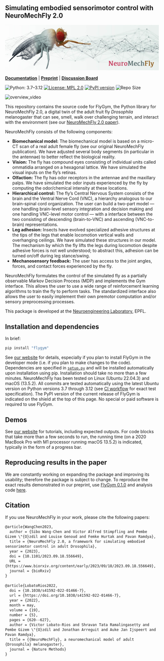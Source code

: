 ## Simulating embodied sensorimotor control with NeuroMechFly 2.0

![](https://github.com/NeLy-EPFL/_media/blob/main/flygym/banner_large.jpg?raw=true)

[**Documentation**](https://neuromechfly.org/) | [**Preprint**](https://www.biorxiv.org/content/10.1101/2023.09.18.556649) | [**Discussion Board**](https://github.com/NeLy-EPFL/flygym/discussions)

![Python: 3.7–3.12](https://img.shields.io/badge/python-3.7%E2%80%933.12-blue)
[![License: MPL 2.0](https://img.shields.io/badge/License-Apache%202.0-blue.svg)](https://github.com/NeLy-EPFL/flygym/blob/main/LICENSE)
[![PyPI version](https://badge.fury.io/py/flygym.svg)](https://badge.fury.io/py/flygym)
![Repo Size](https://img.shields.io/github/repo-size/NeLy-EPFL/flygym)

![overview_video](https://github.com/NeLy-EPFL/_media/blob/main/flygym/overview_video.gif?raw=true)

This repository contains the source code for FlyGym, the Python library for NeuroMechFly 2.0, a digital twin of the adult fruit fly *Drosophila* melanogaster that can see, smell, walk over challenging terrain, and interact with the environment (see our [NeuroMechFly 2.0 paper](https://www.biorxiv.org/content/10.1101/2023.09.18.556649)).

NeuroMechFly consists of the following components:
- **Biomechanical model:** The biomechanical model is based on a micro-CT scan of a real adult female fly (see our original NeuroMechFly publication). We have adjusted several body segments (in particular in the antennae) to better reflect the biological reality.
- **Vision:** The fly has compound eyes consisting of individual units called ommatidia arranged on a hexagonal lattice. We have simulated the visual inputs on the fly’s retinas.
- **Olfaction:** The fly has odor receptors in the antennae and the maxillary palps. We have simulated the odor inputs experienced by the fly by computing the odor/chemical intensity at these locations.
- **Hierarchical control:** The fly’s Central Nervous System consists of the brain and the Ventral Nerve Cord (VNC), a hierarchy analogous to our brain-spinal cord organization. The user can build a two-part model — one handling brain-level sensory integration and decision making and one handling VNC-level motor control — with a interface between the two consisting of descending (brain-to-VNC) and ascending (VNC-to-brain) representations.
- **Leg adhesion:** Insects have evolved specialized adhesive structures at the tips of the legs that enable locomotion vertical walls and overhanging ceilings. We have simulated these structures in our model. The mechanism by which the fly lifts the legs during locomotion despite adhesive forces is not well understood; to abstract this, adhesion can be turned on/off during leg stance/swing.
- **Mechanosensory feedback:** The user has access to the joint angles, forces, and contact forces experienced by the fly.

NeuroMechFly formulates the control of the simulated fly as a partially observable Markov Decision Process (MDP) and implements the Gym interface. This allows the user to use a wide range of reinforcement learning algorithms to train the fly to perform tasks. The standardized interface also allows the user to easily implement their own premotor computation and/or sensory preprocessing processes.

This package is developed at the [Neuroengineering Laboratory](https://www.epfl.ch/labs/ramdya-lab/), EPFL.

## Installation and dependencies
In brief:
```bash
pip install "flygym"
```

See [our website](https://neuromechfly.org/installation.html) for details, especially if you plan to install FlyGym in the developer mode (i.e. if you plan to make changes to the code). Dependencies are specified in [`setup.py`](https://github.com/NeLy-EPFL/flygym/blob/main/setup.py) and will be installed automatically upon installation using pip. Installation should take no more than a few minutes. NeuroMechFly has been tested on Linux (Ubuntu 22.04.3) and macOS (13.5.2). All commits are tested automatically using the latest Ubuntu version on Python versions 3.7 through 3.12 (see [CI workflow](https://github.com/NeLy-EPFL/flygym/blob/main/.github/workflows/tests.yaml) for exact test specification). The PyPI version of the current release of FlyGym is indicated on the shield at the top of this page. No special or paid software is required to use FlyGym.

## Demos
See [our website](https://neuromechfly.org/tutorials/index.html) for tutorials, including expected outputs. For code blocks that take more than a few seconds to run, the running time (on a 2020 MacBook Pro with M1 processor running macOS 13.5.2) is indicated, typically in the form of a progress bar.

## Reproducing results in the paper
We are constantly working on expanding the package and improving its usability; therefore the package is subject to change. To reproduce the exact results demonstrated in our preprint, use [FlyGym 0.1.0](https://github.com/NeLy-EPFL/flygym/releases/tag/v0.1.0) and analysis code [here](https://github.com/NeLy-EPFL/nmf2-paper).


## Citation
If you use NeuroMechFly in your work, please cite the following papers:
```
@article{WangChen2023,
  author = {Sibo Wang-Chen and Victor Alfred Stimpfling and Pembe Gizem \"{O}zdil and Louise Genoud and Femke Hurtak and Pavan Ramdya},
  title = {NeuroMechFly 2.0, a framework for simulating embodied sensorimotor control in adult Drosophila},
  year = {2023},
  doi = {10.1101/2023.09.18.556649},
  URL = {https://www.biorxiv.org/content/early/2023/09/18/2023.09.18.556649},
  journal = {bioRxiv}
}

@article{LobatoRios2022,
  doi = {10.1038/s41592-022-01466-7},
  url = {https://doi.org/10.1038/s41592-022-01466-7},
  year = {2022},
  month = may,
  volume = {19},
  number = {5},
  pages = {620--627},
  author = {Victor Lobato-Rios and Shravan Tata Ramalingasetty and Pembe Gizem \"{O}zdil and Jonathan Arreguit and Auke Jan Ijspeert and Pavan Ramdya},
  title = {{NeuroMechFly}, a neuromechanical model of adult {Drosophila} melanogaster},
  journal = {Nature Methods}
}
```